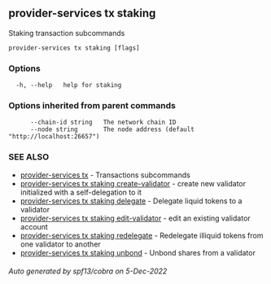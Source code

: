 ## provider-services tx staking

Staking transaction subcommands

```
provider-services tx staking [flags]
```

### Options

```
  -h, --help   help for staking
```

### Options inherited from parent commands

```
      --chain-id string   The network chain ID
      --node string       The node address (default "http://localhost:26657")
```

### SEE ALSO

* [provider-services tx](provider-services_tx.md)	 - Transactions subcommands
* [provider-services tx staking create-validator](provider-services_tx_staking_create-validator.md)	 - create new validator initialized with a self-delegation to it
* [provider-services tx staking delegate](provider-services_tx_staking_delegate.md)	 - Delegate liquid tokens to a validator
* [provider-services tx staking edit-validator](provider-services_tx_staking_edit-validator.md)	 - edit an existing validator account
* [provider-services tx staking redelegate](provider-services_tx_staking_redelegate.md)	 - Redelegate illiquid tokens from one validator to another
* [provider-services tx staking unbond](provider-services_tx_staking_unbond.md)	 - Unbond shares from a validator

###### Auto generated by spf13/cobra on 5-Dec-2022
